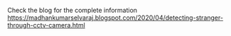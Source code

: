 Check the blog for the complete information
https://madhankumarselvaraj.blogspot.com/2020/04/detecting-stranger-through-cctv-camera.html
